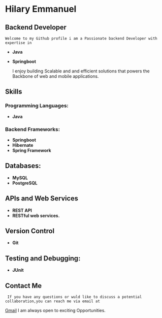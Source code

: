 #  Hilary Emmanuel

##  Backend Developer
    Welcome to my Github profile i am a Passionate backend Developer with expertise in 
   - **Java**
   - **Springboot**


     I enjoy building Scalable and and efficient solutions that powers the Backbone of web  and mobile applications.
     
     
##   Skills
###  Programming Languages:
-    **Java**

###  Backend Frameworks:
-    **Springboot**
-    **Hibernate**
-    **Spring Framework**

##   Databases:
-    **MySQL**
-    **PostgreSQL**

##   APIs and Web Services
-    **REST API**
-    **RESTful web services.**

##  Version Control
-   **Git**

##  Testing and Debugging:
-   **JUnit**

##   Contact Me
     If you have any questions or wuld like to discuss a potential collaboration,you can reach me via email at
  <a href="hilaryemmanuel841@gmail.com" id="back-to-top">Gmail</a> 
     I am always open to exciting Opportunities.
